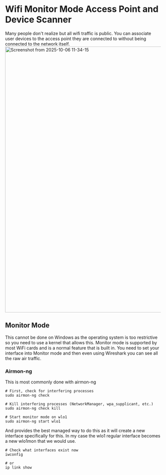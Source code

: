# Wifi Monitor Mode Access Point and Device Scanner

Many people don't realize but all wifi traffic is public. You can associate user devices to the access point they are connected to without being connected to the network itself.
<img width="602" height="859" alt="Screenshot from 2025-10-06 11-34-15" src="https://github.com/user-attachments/assets/f4fcb9ae-bcae-4781-bb8b-a052c8ced0e6" />

## Monitor Mode

This cannot be done on Windows as the operating system is too restrictive so you need to use a kernel that allows this. Monitor mode is supported by most WiFi cards and is a normal feature that is built in. You need to set your interface into Monitor mode and then even using Wireshark you can see all the raw air traffic.

### Airmon-ng

This is most commonly done with airmon-ng
```
# First, check for interfering processes
sudo airmon-ng check

# Kill interfering processes (NetworkManager, wpa_supplicant, etc.)
sudo airmon-ng check kill

# Start monitor mode on wlo1
sudo airmon-ng start wlo1
```

And provides the best managed way to do this as it will create a new interface specifically for this. In my case the wlo1 regular interface becomes a new wlo1mon that we would use.
```
# Check what interfaces exist now
iwconfig

# or
ip link show
```
